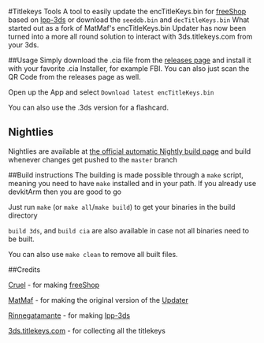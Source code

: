 #Titlekeys Tools
A tool to easily update the encTitleKeys.bin for [freeShop](https://github.com/Cruel/freeShop) based on [lpp-3ds](https://github.com/Rinnegatamante/lpp-3ds) or download the `seeddb.bin` and `decTitleKeys.bin`
What started out as a fork of MatMaf's encTitleKeys.bin Updater has now been turned into a more all round solution to interact with 3ds.titlekeys.com from your 3ds.

##Usage
Simply download the .cia file from the [releases page](/releases) and install it with your favorite .cia Installer, for example FBI. You can also just scan the QR Code from the releases page as well.

Open up the App and select `Download latest encTitleKeys.bin`

You can also use the .3ds version for a flashcard.

## Nightlies
Nightlies are available at [the official automatic Nightly build page](https://wolvan.github.io/encTitleKeys.bin-Updater/build/) and build whenever changes get pushed to the `master` branch

##Build instructions
The building is made possible through a `make` script, meaning you need to have `make` installed and in your path. If you already use devkitArm then you are good to go

Just run `make` (or `make all`/`make build`) to get your binaries in the build directory

`build 3ds`, and `build cia` are also available in case not all binaries need to be built.

You can also use `make clean` to remove all built files.

##Credits

[Cruel](https://github.com/Cruel/) - for making [freeShop](https://github.com/Cruel/freeShop)

[MatMaf](https://github.com/MatMaf/) - for making the original version of the [Updater](https://github.com/MatMaf/encTitleKeys.bin-Updater)

[Rinnegatamante](https://github.com/Rinnegatamante/) - for making [lpp-3ds](https://github.com/Rinnegatamante/lpp-3ds)

[3ds.titlekeys.com](https://3ds.titlekeys.com/) - for collecting all the titlekeys
